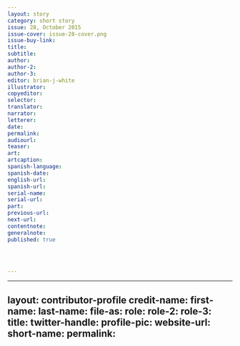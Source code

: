 ```yaml
---
layout: story
category: short story
issue: 28, October 2015
issue-cover: issue-28-cover.png
issue-buy-link:
title:
subtitle:
author:
author-2:
author-3:
editor: brian-j-white
illustrator:
copyeditor:
selector:
translator:
narrator:
letterer:
date:
permalink:
audiourl:
teaser:
art:
artcaption:
spanish-language:
spanish-date:
english-url:
spanish-url:
serial-name:
serial-url:
part:
previous-url:
next-url:
contentnote:
generalnote:
published: true




---
```





---
layout: contributor-profile
credit-name:
first-name:
last-name:
file-as:
role:
role-2:
role-3:
title:
twitter-handle:
profile-pic:
website-url:
short-name:
permalink:
---

